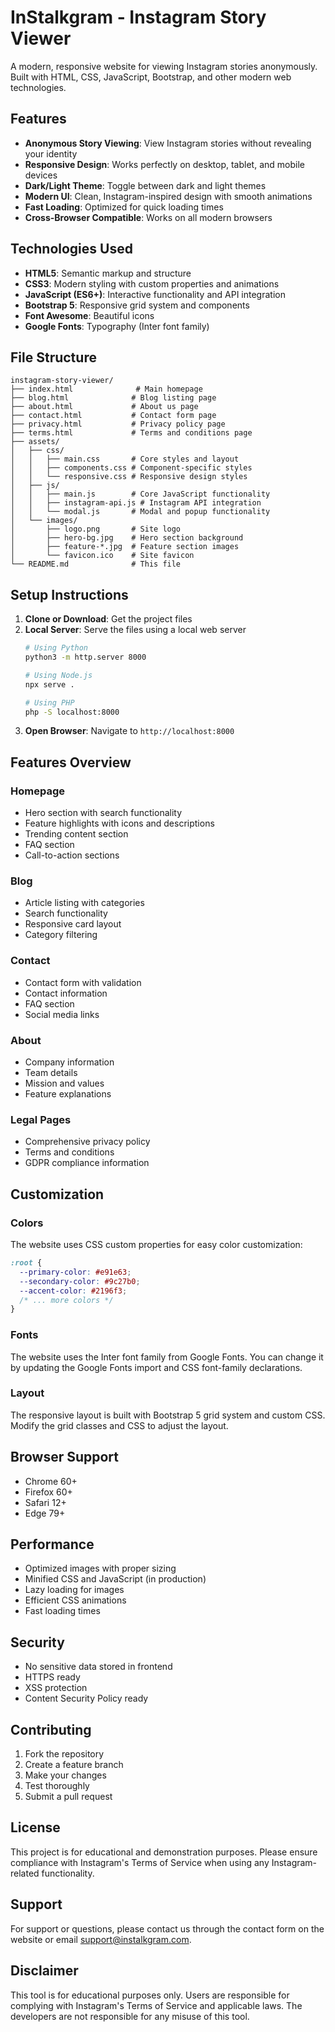 # InStalkgram - Instagram Story Viewer

A modern, responsive website for viewing Instagram stories anonymously. Built with HTML, CSS, JavaScript, Bootstrap, and other modern web technologies.

## Features

- **Anonymous Story Viewing**: View Instagram stories without revealing your identity
- **Responsive Design**: Works perfectly on desktop, tablet, and mobile devices
- **Dark/Light Theme**: Toggle between dark and light themes
- **Modern UI**: Clean, Instagram-inspired design with smooth animations
- **Fast Loading**: Optimized for quick loading times
- **Cross-Browser Compatible**: Works on all modern browsers

## Technologies Used

- **HTML5**: Semantic markup and structure
- **CSS3**: Modern styling with custom properties and animations
- **JavaScript (ES6+)**: Interactive functionality and API integration
- **Bootstrap 5**: Responsive grid system and components
- **Font Awesome**: Beautiful icons
- **Google Fonts**: Typography (Inter font family)

## File Structure

```
instagram-story-viewer/
├── index.html              # Main homepage
├── blog.html              # Blog listing page
├── about.html             # About us page
├── contact.html           # Contact form page
├── privacy.html           # Privacy policy page
├── terms.html             # Terms and conditions page
├── assets/
│   ├── css/
│   │   ├── main.css       # Core styles and layout
│   │   ├── components.css # Component-specific styles
│   │   └── responsive.css # Responsive design styles
│   ├── js/
│   │   ├── main.js        # Core JavaScript functionality
│   │   ├── instagram-api.js # Instagram API integration
│   │   └── modal.js       # Modal and popup functionality
│   └── images/
│       ├── logo.png       # Site logo
│       ├── hero-bg.jpg    # Hero section background
│       ├── feature-*.jpg  # Feature section images
│       └── favicon.ico    # Site favicon
└── README.md              # This file
```

## Setup Instructions

1. **Clone or Download**: Get the project files
2. **Local Server**: Serve the files using a local web server
   ```bash
   # Using Python
   python3 -m http.server 8000
   
   # Using Node.js
   npx serve .
   
   # Using PHP
   php -S localhost:8000
   ```
3. **Open Browser**: Navigate to `http://localhost:8000`

## Features Overview

### Homepage
- Hero section with search functionality
- Feature highlights with icons and descriptions
- Trending content section
- FAQ section
- Call-to-action sections

### Blog
- Article listing with categories
- Search functionality
- Responsive card layout
- Category filtering

### Contact
- Contact form with validation
- Contact information
- FAQ section
- Social media links

### About
- Company information
- Team details
- Mission and values
- Feature explanations

### Legal Pages
- Comprehensive privacy policy
- Terms and conditions
- GDPR compliance information

## Customization

### Colors
The website uses CSS custom properties for easy color customization:

```css
:root {
  --primary-color: #e91e63;
  --secondary-color: #9c27b0;
  --accent-color: #2196f3;
  /* ... more colors */
}
```

### Fonts
The website uses the Inter font family from Google Fonts. You can change it by updating the Google Fonts import and CSS font-family declarations.

### Layout
The responsive layout is built with Bootstrap 5 grid system and custom CSS. Modify the grid classes and CSS to adjust the layout.

## Browser Support

- Chrome 60+
- Firefox 60+
- Safari 12+
- Edge 79+

## Performance

- Optimized images with proper sizing
- Minified CSS and JavaScript (in production)
- Lazy loading for images
- Efficient CSS animations
- Fast loading times

## Security

- No sensitive data stored in frontend
- HTTPS ready
- XSS protection
- Content Security Policy ready

## Contributing

1. Fork the repository
2. Create a feature branch
3. Make your changes
4. Test thoroughly
5. Submit a pull request

## License

This project is for educational and demonstration purposes. Please ensure compliance with Instagram's Terms of Service when using any Instagram-related functionality.

## Support

For support or questions, please contact us through the contact form on the website or email support@instalkgram.com.

## Disclaimer

This tool is for educational purposes only. Users are responsible for complying with Instagram's Terms of Service and applicable laws. The developers are not responsible for any misuse of this tool.

